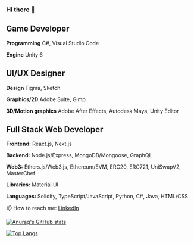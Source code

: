 ### Hi there 👋
## Game Developer
**Programming** C#, Visual Studio Code

**Engine** Unity 6
## UI/UX Designer
**Design** Figma, Sketch

**Graphics/2D** Adobe Suite, Gimp

**3D/Motion graphics** Adobe After Effects, Autodesk Maya, Unity Editor

## Full Stack Web Developer

**Frontend:** React.js, Next.js

**Backend:** Node.js/Express, MongoDB/Mongoose, GraphQL

**Web3:** Ethers.js/Web3.js, Ethereum/EVM, ERC20, ERC721, UniSwapV2, MasterChef

**Libraries:** Material UI

**Languages:** Solidity, TypeScript/JavaScript, Python, C#, Java, HTML/CSS

📫 How to reach me: [LinkedIn](https://www.linkedin.com/in/joshkros/)


[![Anurag's GitHub stats](https://github-readme-stats.vercel.app/api?username=citizensnipz&theme=tokyonight)](https://github.com/citizensnipz/github-readme-stats)

[![Top Langs](https://github-readme-stats.vercel.app/api/top-langs/?username=citizensnipz&layout=compact&theme=tokyonight)](https://github.com/citizensnipz/github-readme-stats)
<!--
**citizensnipz/citizensnipz** is a ✨ _special_ ✨ repository because its `README.md` (this file) appears on your GitHub profile.

Here are some ideas to get you started:

- 🔭 I’m currently working on ...
- 🌱 I’m currently learning ...
- 👯 I’m looking to collaborate on ...
- 🤔 I’m looking for help with ...
- 💬 Ask me about ...
- 📫 How to reach me: ...
- 😄 Pronouns: ...
- ⚡ Fun fact: ...
-->
